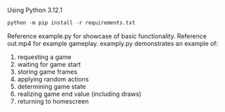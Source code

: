 Using Python 3.12.1
```python
python -m pip install -r requirements.txt
```
Reference example.py for showcase of basic functionality.
Reference out.mp4 for example gameplay.
examply.py demonstrates an example of:
  1. requesting a game
  2. waiting for game start
  3. storing game frames
  4. applying random actions
  5. determining game state
  6. realizing game end value (including draws)
  7. returning to homescreen
